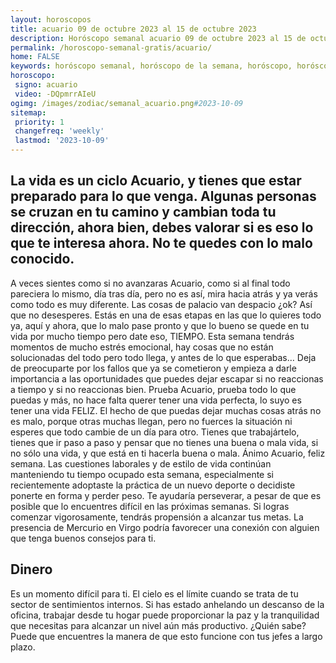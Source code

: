 ```yaml
---
layout: horoscopos
title: acuario 09 de octubre 2023 al 15 de octubre 2023 
description: Horóscopo semanal acuario 09 de octubre 2023 al 15 de octubre 2023. La vida es un ciclo Acuario, y tienes que estar preparado para lo que venga. Algunas personas se cruzan en tu camino y cambian toda tu dirección, ahora bien, debes valorar si es eso lo que te interesa ahora. No te quedes con lo malo conocido.
permalink: /horoscopo-semanal-gratis/acuario/
home: FALSE
keywords: horóscopo semanal, horóscopo de la semana, horóscopo, horóscopo gratis,horóscopos, horóscopo esperanza gracia, horoscopos acuario la semana, horóscopos gratis, Tarot, Astrologia, Zodíaco, acuario, horoscopo gratis, semanal
horoscopo:
 signo: acuario
 video: -DQpmrrAIeU
ogimg: /images/zodiac/semanal_acuario.png#2023-10-09
sitemap:
 priority: 1
 changefreq: 'weekly'
 lastmod: '2023-10-09'
---
```




## La vida es un ciclo Acuario, y tienes que estar preparado para lo que venga. Algunas personas se cruzan en tu camino y cambian toda tu dirección, ahora bien, debes valorar si es eso lo que te interesa ahora. No te quedes con lo malo conocido.

A veces sientes como si no avanzaras Acuario, como si al final todo pareciera lo mismo, día tras día, pero no es así, mira hacia atrás y ya verás como todo es muy diferente. Las cosas de palacio van despacio ¿ok? Así que no desesperes. Estás en una de esas etapas en las que lo quieres todo ya, aquí y ahora, que lo malo pase pronto y que lo bueno se quede en tu vida por mucho tiempo pero date eso, TIEMPO. Esta semana tendrás momentos de mucho estrés emocional, hay cosas que no están solucionadas del todo pero todo llega, y antes de lo que esperabas… Deja de preocuparte por los fallos que ya se cometieron y empieza a darle importancia a las oportunidades que puedes dejar escapar si no reaccionas a tiempo y si no reaccionas bien. Prueba Acuario, prueba todo lo que puedas y más, no hace falta querer tener una vida perfecta, lo suyo es tener una vida FELIZ. El hecho de que puedas dejar muchas cosas atrás no es malo, porque otras muchas llegan, pero no fuerces la situación ni esperes que todo cambie de un día para otro. Tienes que trabajártelo, tienes que ir paso a paso y pensar que no tienes una buena o mala vida, si no sólo una vida, y que está en ti hacerla buena o mala. Ánimo Acuario, feliz semana.
Las cuestiones laborales y de estilo de vida continúan manteniendo tu tiempo ocupado esta semana, especialmente si recientemente adoptaste la práctica de un nuevo deporte o decidiste ponerte en forma y perder peso. Te ayudaría perseverar, a pesar de que es posible que lo encuentres difícil en las próximas semanas. Si logras comenzar vigorosamente, tendrás propensión a alcanzar tus metas. La presencia de Mercurio en Virgo podría favorecer una conexión con alguien que tenga buenos consejos para ti.

## Dinero

Es un momento difícil para ti. El cielo es el límite cuando se trata de tu sector de sentimientos internos. Si has estado anhelando un descanso de la oficina, trabajar desde tu hogar puede proporcionar la paz y la tranquilidad que necesitas para alcanzar un nivel aún más productivo. ¿Quién sabe? Puede que encuentres la manera de que esto funcione con tus jefes a largo plazo.